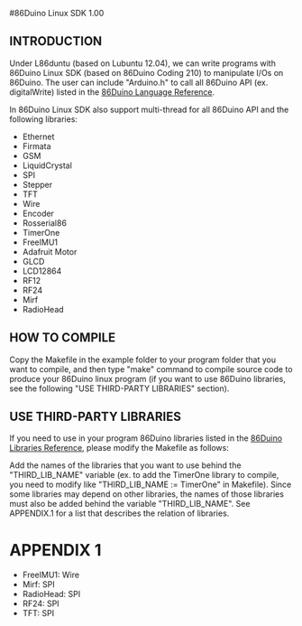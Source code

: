 #86Duino Linux SDK 1.00

INTRODUCTION
------------

Under L86duntu (based on Lubuntu 12.04), we can write programs with
86Duino Linux SDK (based on 86Duino Coding 210) to manipulate I/Os on 86Duino.
The user can include "Arduino.h" to call all 86Duino API (ex. digitalWrite)
listed in the [86Duino Language Reference](http://www.86duino.com/?page_id=2255).

In 86Duino Linux SDK also support multi-thread for all 86Duino API and
the following libraries:

* Ethernet
* Firmata
* GSM
* LiquidCrystal 
* SPI
* Stepper
* TFT
* Wire
* Encoder
* Rosserial86
* TimerOne
* FreeIMU1
* Adafruit Motor
* GLCD
* LCD12864
* RF12
* RF24
* Mirf
* RadioHead

HOW TO COMPILE
--------------

Copy the Makefile in the example folder to your program folder 
that you want to compile, and then type "make" command to compile source
code to produce your 86Duino linux program (if you want to use 86Duino libraries,
see the following "USE THIRD-PARTY LIBRARIES" section).


USE THIRD-PARTY LIBRARIES
-------------------------

If you need to use in your program 86Duino libraries listed in the [86Duino 
Libraries Reference](http://www.86duino.com/?page_id=2257), please modify
the Makefile as follows:

  Add the names of the libraries that you want to use behind the 
  "THIRD_LIB_NAME" variable (ex. to add the TimerOne library to compile, you 
  need to modify like "THIRD_LIB_NAME := TimerOne" in Makefile). Since some 
  libraries may depend on other libraries, the names of those libraries must 
  also be added behind the variable "THIRD_LIB_NAME". See APPENDIX.1 for a
  list that describes the relation of libraries.

APPENDIX 1
==========

* FreeIMU1:         Wire
* Mirf:             SPI
* RadioHead:        SPI
* RF24:             SPI
* TFT:              SPI
